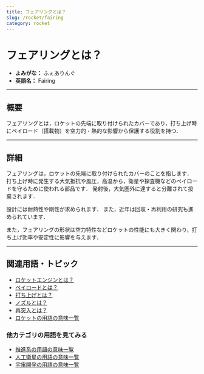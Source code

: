 ```yaml
---
title: フェアリングとは？
slug: /rocket/fairing
category: rocket
---
```


# フェアリングとは？

- **よみがな：** ふぇありんぐ  
- **英語名：** Fairing  

---

## 概要

フェアリングとは，ロケットの先端に取り付けられたカバーであり，打ち上げ時にペイロード（搭載物）を空力的・熱的な影響から保護する役割を持つ．

---

## 詳細

フェアリングは，ロケットの先端に取り付けられたカバーのことを指します．
打ち上げ時に発生する大気抵抗や風圧，高温から，衛星や探査機などのペイロードを守るために使われる部品です．
発射後，大気圏外に達すると分離されて投棄されます．

設計には耐熱性や剛性が求められます．
また，近年は回収・再利用の研究も進められています．

また，フェアリングの形状は空力特性などロケットの性能にも大きく関わり，打ち上げ効率や安定性に影響を与えます．

---

## 関連用語・トピック

- [ロケットエンジンとは？](/docs/propulsion/rocket-engine)
- [ペイロードとは？](/docs/rocket/payload)
- [打ち上げとは？](/docs/rocket/launch)
- [ノズルとは？](/docs/propulsion/nozzle)
- [再突入とは？](/docs/explorer/reentry)
- [ロケットの用語の意味一覧](/docs/category/rocket)

### 他カテゴリの用語を見てみる
- [推進系の用語の意味一覧](/docs/category/propulsion)
- [人工衛星の用語の意味一覧](/docs/category/satellite)
- [宇宙開発の用語の意味一覧](/docs/category/glossary)
